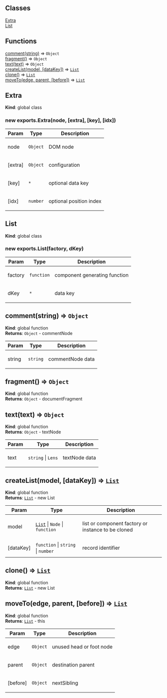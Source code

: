 ## Classes

<dl>
<dt><a href="#Extra">Extra</a></dt>
<dd></dd>
<dt><a href="#List">List</a></dt>
<dd></dd>
</dl>

## Functions

<dl>
<dt><a href="#comment">comment(string)</a> ⇒ <code>Object</code></dt>
<dd></dd>
<dt><a href="#fragment">fragment()</a> ⇒ <code>Object</code></dt>
<dd></dd>
<dt><a href="#text">text(text)</a> ⇒ <code>Object</code></dt>
<dd></dd>
<dt><a href="#createList">createList(model, [dataKey])</a> ⇒ <code><a href="#List">List</a></code></dt>
<dd></dd>
<dt><a href="#clone">clone()</a> ⇒ <code><a href="#List">List</a></code></dt>
<dd></dd>
<dt><a href="#moveTo">moveTo(edge, parent, [before])</a> ⇒ <code><a href="#List">List</a></code></dt>
<dd></dd>
</dl>

<a name="Extra"></a>

## Extra
**Kind**: global class  
<a name="new_Extra_new"></a>

### new exports.Extra(node, [extra], [key], [idx])
<table>
  <thead>
    <tr>
      <th>Param</th><th>Type</th><th>Description</th>
    </tr>
  </thead>
  <tbody>
<tr>
    <td>node</td><td><code>Object</code></td><td><p>DOM node</p>
</td>
    </tr><tr>
    <td>[extra]</td><td><code>Object</code></td><td><p>configuration</p>
</td>
    </tr><tr>
    <td>[key]</td><td><code>*</code></td><td><p>optional data key</p>
</td>
    </tr><tr>
    <td>[idx]</td><td><code>number</code></td><td><p>optional position index</p>
</td>
    </tr>  </tbody>
</table>

<a name="List"></a>

## List
**Kind**: global class  
<a name="new_List_new"></a>

### new exports.List(factory, dKey)
<table>
  <thead>
    <tr>
      <th>Param</th><th>Type</th><th>Description</th>
    </tr>
  </thead>
  <tbody>
<tr>
    <td>factory</td><td><code>function</code></td><td><p>component generating function</p>
</td>
    </tr><tr>
    <td>dKey</td><td><code>*</code></td><td><p>data key</p>
</td>
    </tr>  </tbody>
</table>

<a name="comment"></a>

## comment(string) ⇒ <code>Object</code>
**Kind**: global function  
**Returns**: <code>Object</code> - commentNode  
<table>
  <thead>
    <tr>
      <th>Param</th><th>Type</th><th>Description</th>
    </tr>
  </thead>
  <tbody>
<tr>
    <td>string</td><td><code>string</code></td><td><p>commentNode data</p>
</td>
    </tr>  </tbody>
</table>

<a name="fragment"></a>

## fragment() ⇒ <code>Object</code>
**Kind**: global function  
**Returns**: <code>Object</code> - documentFragment  
<a name="text"></a>

## text(text) ⇒ <code>Object</code>
**Kind**: global function  
**Returns**: <code>Object</code> - textNode  
<table>
  <thead>
    <tr>
      <th>Param</th><th>Type</th><th>Description</th>
    </tr>
  </thead>
  <tbody>
<tr>
    <td>text</td><td><code>string</code> | <code>Lens</code></td><td><p>textNode data</p>
</td>
    </tr>  </tbody>
</table>

<a name="createList"></a>

## createList(model, [dataKey]) ⇒ <code>[List](#List)</code>
**Kind**: global function  
**Returns**: <code>[List](#List)</code> - new List  
<table>
  <thead>
    <tr>
      <th>Param</th><th>Type</th><th>Description</th>
    </tr>
  </thead>
  <tbody>
<tr>
    <td>model</td><td><code><a href="#List">List</a></code> | <code>Node</code> | <code>function</code></td><td><p>list or component factory or instance to be cloned</p>
</td>
    </tr><tr>
    <td>[dataKey]</td><td><code>function</code> | <code>string</code> | <code>number</code></td><td><p>record identifier</p>
</td>
    </tr>  </tbody>
</table>

<a name="clone"></a>

## clone() ⇒ <code>[List](#List)</code>
**Kind**: global function  
**Returns**: <code>[List](#List)</code> - new List  
<a name="moveTo"></a>

## moveTo(edge, parent, [before]) ⇒ <code>[List](#List)</code>
**Kind**: global function  
**Returns**: <code>[List](#List)</code> - this  
<table>
  <thead>
    <tr>
      <th>Param</th><th>Type</th><th>Description</th>
    </tr>
  </thead>
  <tbody>
<tr>
    <td>edge</td><td><code>Object</code></td><td><p>unused head or foot node</p>
</td>
    </tr><tr>
    <td>parent</td><td><code>Object</code></td><td><p>destination parent</p>
</td>
    </tr><tr>
    <td>[before]</td><td><code>Object</code></td><td><p>nextSibling</p>
</td>
    </tr>  </tbody>
</table>

